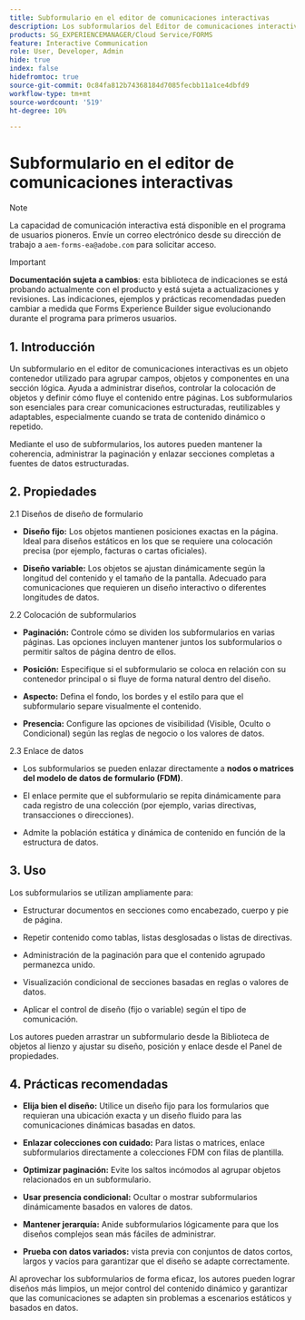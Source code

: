 ```yaml
---
title: Subformulario en el editor de comunicaciones interactivas
description: Los subformularios del Editor de comunicaciones interactivas administran los diseños, controlan la colocación de los objetos y definen cómo fluye el contenido entre las páginas.
products: SG_EXPERIENCEMANAGER/Cloud Service/FORMS
feature: Interactive Communication
role: User, Developer, Admin
hide: true
index: false
hidefromtoc: true
source-git-commit: 0c84fa812b74368184d7085fecbb11a1ce4dbfd9
workflow-type: tm+mt
source-wordcount: '519'
ht-degree: 10%

---
```



# Subformulario en el editor de comunicaciones interactivas

>[!NOTE]
>
> La capacidad de comunicación interactiva está disponible en el programa de usuarios pioneros. Envíe un correo electrónico desde su dirección de trabajo a `aem-forms-ea@adobe.com` para solicitar acceso.

>[!IMPORTANT]
>
> **Documentación sujeta a cambios**: esta biblioteca de indicaciones se está probando actualmente con el producto y está sujeta a actualizaciones y revisiones. Las indicaciones, ejemplos y prácticas recomendadas pueden cambiar a medida que Forms Experience Builder sigue evolucionando durante el programa para primeros usuarios.

## &#x200B;1. Introducción

Un subformulario en el editor de comunicaciones interactivas es un objeto contenedor utilizado para agrupar campos, objetos y componentes en una sección lógica. Ayuda a administrar diseños, controlar la colocación de objetos y definir cómo fluye el contenido entre páginas. Los subformularios son esenciales para crear comunicaciones estructuradas, reutilizables y adaptables, especialmente cuando se trata de contenido dinámico o repetido.

Mediante el uso de subformularios, los autores pueden mantener la coherencia, administrar la paginación y enlazar secciones completas a fuentes de datos estructuradas.

## &#x200B;2. Propiedades

2.1 Diseños de diseño de formulario

- **Diseño fijo:** Los objetos mantienen posiciones exactas en la página. Ideal para diseños estáticos en los que se requiere una colocación precisa (por ejemplo, facturas o cartas oficiales).

- **Diseño variable:** Los objetos se ajustan dinámicamente según la longitud del contenido y el tamaño de la pantalla. Adecuado para comunicaciones que requieren un diseño interactivo o diferentes longitudes de datos.

2.2 Colocación de subformularios

- **Paginación:** Controle cómo se dividen los subformularios en varias páginas. Las opciones incluyen mantener juntos los subformularios o permitir saltos de página dentro de ellos.

- **Posición:** Especifique si el subformulario se coloca en relación con su contenedor principal o si fluye de forma natural dentro del diseño.

- **Aspecto:** Defina el fondo, los bordes y el estilo para que el subformulario separe visualmente el contenido.

- **Presencia:** Configure las opciones de visibilidad (Visible, Oculto o Condicional) según las reglas de negocio o los valores de datos.

2.3 Enlace de datos

- Los subformularios se pueden enlazar directamente a **nodos o matrices del modelo de datos de formulario (FDM)**.

- El enlace permite que el subformulario se repita dinámicamente para cada registro de una colección (por ejemplo, varias directivas, transacciones o direcciones).

- Admite la población estática y dinámica de contenido en función de la estructura de datos.

## &#x200B;3. Uso

Los subformularios se utilizan ampliamente para:

- Estructurar documentos en secciones como encabezado, cuerpo y pie de página.

- Repetir contenido como tablas, listas desglosadas o listas de directivas.

- Administración de la paginación para que el contenido agrupado permanezca unido.

- Visualización condicional de secciones basadas en reglas o valores de datos.

- Aplicar el control de diseño (fijo o variable) según el tipo de comunicación.

Los autores pueden arrastrar un subformulario desde la Biblioteca de objetos al lienzo y ajustar su diseño, posición y enlace desde el Panel de propiedades.

## &#x200B;4. Prácticas recomendadas

- **Elija bien el diseño:** Utilice un diseño fijo para los formularios que requieran una ubicación exacta y un diseño fluido para las comunicaciones dinámicas basadas en datos.

- **Enlazar colecciones con cuidado:** Para listas o matrices, enlace subformularios directamente a colecciones FDM con filas de plantilla.

- **Optimizar paginación:** Evite los saltos incómodos al agrupar objetos relacionados en un subformulario.

- **Usar presencia condicional:** Ocultar o mostrar subformularios dinámicamente basados en valores de datos.

- **Mantener jerarquía:** Anide subformularios lógicamente para que los diseños complejos sean más fáciles de administrar.

- **Prueba con datos variados:** vista previa con conjuntos de datos cortos, largos y vacíos para garantizar que el diseño se adapte correctamente.

Al aprovechar los subformularios de forma eficaz, los autores pueden lograr diseños más limpios, un mejor control del contenido dinámico y garantizar que las comunicaciones se adapten sin problemas a escenarios estáticos y basados en datos.
